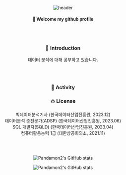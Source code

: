 <div align="center"> 

![header](https://capsule-render.vercel.app/api?type=waving&color=3ea055&height=200&section=header&text=안넝하세옹&fontColor=fffdf3&fontSize=50&animation=fadeIn&fontAlignY=55&desc=%20&descAlignY=62&descAlign=62)
  
####  :wave: Welcome my github profile
<br/>
<br/>

### :panda_face: Introduction
데이터 분석에 대해 공부하고 있습니다.

<br/>
<br/>

### :movie_camera: Activity


  ### :snowman: License
  빅데이터분석기사 (한국데이터산업진흥원, 2023.12)
   <br/>
  데이터분석 준전문가(ADSP) (한국데이터산업진흥원, 2023.06)
   <br/>
  SQL 개발자(SQLD) (한국데이터산업진흥원, 2023.04)
   <br/>
  컴퓨터활용능력 1급 (대한상공회의소, 2021.11)
  
   <br/>
   <br/>


![Pandamon2's GitHub stats]((https://github-readme-stats.vercel.app/api?username=Pandamon2&show=reviews))

![Pandamon2's GitHub stats](https://github-readme-stats.vercel.app/api?username=Pandamon2&show_icons=true&theme=tokyonight)
